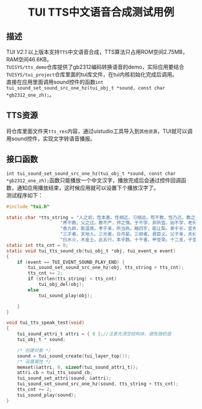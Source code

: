 <h1 align="center"> TUI TTS中文语音合成测试用例 </h1>

## 描述
TUI *V2.1* 以上版本支持`TTS`中文语音合成，TTS算法只占用ROM空间2.75MB， RAM空间46.6KB。<br>
`TUISYS/tts_demo`仓库提供了gb2312编码转换语音的demo，实际应用要结合`TUISYS/tui_project`仓库里面的tui库文件，在tui内核初始化完成后调用。<br>
直接在应用里面调用sound控件的函数`int tui_sound_set_sound_src_one_hz(tui_obj_t *sound, const char *gb2312_one_zh);`。

## TTS资源
将仓库里面文件夹`tts_res`内容，通过uistudio工具导入到`其他资源`，TUI就可以调用sound控件，实现文字转语音播报。

## 接口函数
`int tui_sound_set_sound_src_one_hz(tui_obj_t *sound, const char *gb2312_one_zh);`函数只能播放一个中文汉字，播放完成后会通过控件回调函数，通知应用播放结束，这时候应用就可以设置下个播放汉字了。<br>
测试程序如下：
``` c
#include "tui.h"

static char *tts_string = "人之初，性本善。性相近，习相远。苟不教，性乃迁。教之道，贵以专。昔孟母，择邻处。子不学，断机杼。窦燕山，有义方。教五子，名俱扬。"
                    "养不教，父之过。教不严，师之惰。子不学，非所宜。幼不学，老何为。玉不琢，不成器。人不学，不知义。为人子，方少时。亲师友，习礼仪。"
                    "香九龄，能温席。孝于亲，所当执。融四岁，能让梨。弟于长，宜先知。首孝悌，次见闻。知某数，识某文。一而十，十而百。百而千，千而万。"
                    "三才者，天地人。三光者，日月星。三纲者，君臣义。父子亲，夫妇顺。曰春夏，曰秋冬。此四时，运不穷。曰南北，曰西东。此四方，应乎中。"
                    "曰水火，木金土。此五行，本乎数。十干者，甲至癸。十二支，子至亥。曰黄道，日所躔。曰赤道，当中权。赤道下，温暖极。我中华，在东北。";
static int tts_cnt = 0;
static void tui_tts_sound_cb(tui_obj_t *obj, tui_event_e event)
{
	if (event == TUI_EVENT_SOUND_PLAY_END) {
		tui_sound_set_sound_src_one_hz(obj, tts_string + tts_cnt);
		tts_cnt += 2;
		if (strlen(tts_string) < tts_cnt)
			tui_obj_del(obj);
		else
			tui_sound_play(obj);

	}
}

void tui_tts_speak_test(void)
{
	tui_sound_attri_t attri = { 0 };//注意先清空结构体，避免随机值
	tui_obj_t * sound;

	/* 创建对象 */
	sound = tui_sound_create(tui_layer_top());
	/* 设置属性 */
	memset(&attri, 0, sizeof(tui_sound_attri_t));
	attri.cb = tui_tts_sound_cb;
	tui_sound_set_attri(sound, &attri);
	tui_sound_set_sound_src_one_hz(sound, tts_string + tts_cnt);
	tts_cnt += 2;
	tui_sound_play(sound);
}
```
